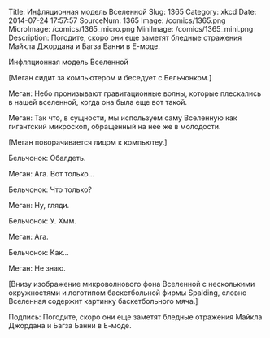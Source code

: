Title: Инфляционная модель Вселенной 
Slug: 1365 
Category: xkcd 
Date: 2014-07-24 17:57:57 
SourceNum: 1365 
Image: /comics/1365.png 
MicroImage: /comics/1365_micro.png 
MiniImage: /comics/1365_mini.png 
Description: Погодите, скоро они еще заметят бледные отражения Майкла Джордана и Багза Банни в Е-моде. 

Инфляционная модель Вселенной

[Меган сидит за компьютером и беседует с Бельчонком.]

Меган: Небо пронизывают гравитационные волны, которые плескались в нашей вселенной, когда она была еще вот такой.

Меган: Так что, в сущности, мы используем саму Вселенную как гигантский микроскоп, обращенный на нее же в молодости.

[Меган поворачивается лицом к компьютеу.]

Бельчонок: Обалдеть.

Меган: Ага. Вот только…

Бельчонок: Что только?

Меган: Ну, гляди.

Бельчонок: У. Хмм.

Меган: Ага.

Бельчонок: Как…

Меган: Не знаю.

[Внизу изображение микроволнового фона Вселенной с несколькими окружностями и логотипом баскетбольной фирмы Spalding, словно Вселенная содержит картинку баскетбольного мяча.]

Подпись: Погодите, скоро они еще заметят бледные отражения Майкла Джордана и Багза Банни в Е-моде.